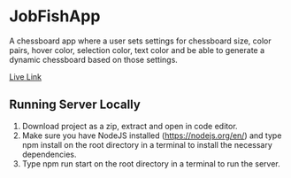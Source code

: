 # JobFishApp
A chessboard app where a user sets settings for chessboard size, color pairs, hover color, selection color, text color and be able to generate a dynamic chessboard based on those settings.

[Live Link](https://chessboard-app-project.netlify.app/)


## Running Server Locally

1. Download project as a zip, extract and open in code editor.
2. Make sure you have NodeJS installed (https://nodejs.org/en/) and type npm install on the root directory in a terminal to install the necessary dependencies.
3. Type npm run start on the root directory in a terminal to run the server.


